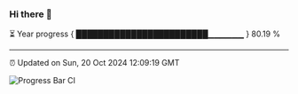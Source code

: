 ### Hi there 👋

⏳ Year progress { ████████████████████████▁▁▁▁▁▁ } 80.19 %

---

⏰ Updated on Sun, 20 Oct 2024 12:09:19 GMT

![Progress Bar CI](https://github.com/EinsPommes/EinsPommes/blob/main/.github/workflows/main.yml)
